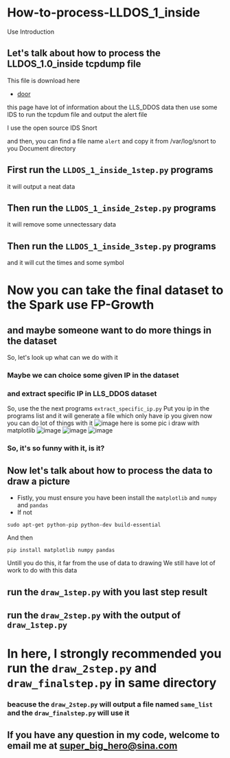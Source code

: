 # How-to-process-LLDOS_1_inside
Use Introduction

## Let's talk about how to process the LLDOS_1.0_inside tcpdump file

This file is download here 
* [door](http://www.ll.mit.edu/ideval/data/2000/LLS_DDOS_1.0.html)

this page have lot of information about the LLS_DDOS data
then use some IDS to run the tcpdum file and output the alert file

I use the open source IDS Snort

and then, you can find a file name `alert`
and copy it from /var/log/snort to you Document directory

## First run the `LLDOS_1_inside_1step.py` programs

it will output a neat data

## Then run the `LLDOS_1_inside_2step.py` programs

it will remove some unnectessary data

## Then run the `LLDOS_1_inside_3step.py` programs

and it will cut the times and some symbol

# Now you can take the final dataset to the Spark use FP-Growth

## and maybe someone want to do more things in the dataset
So, let's look up what can we do with it

### Maybe we can choice some given IP in the dataset
### and extract specific IP in LLS_DDOS dataset
So, use the the next programs
`extract_specific_ip.py`
Put you ip in the programs list and it will generate a file which only have ip you given
now you can do lot of things with it
![image](https://github.com/SuperSuperSuperSuper5/How-to-process-LLDOS_1_inside/blob/master/172hou20.png)
here is some pic i draw with matplotlib
![image](https://github.com/SuperSuperSuperSuper5/How-to-process-LLDOS_1_inside/blob/master/20277-2.png)
![image](https://github.com/SuperSuperSuperSuper5/How-to-process-LLDOS_1_inside/blob/master/all.png)
![image](https://github.com/SuperSuperSuperSuper5/How-to-process-LLDOS_1_inside/blob/master/all-2.png)

### So, it's so funny with it, is it?

## Now let's talk about how to process the data to draw a picture

* Fistly, you must ensure you have been install the `matplotlib` and `numpy` and `pandas`
* If not
```
sudo apt-get python-pip python-dev build-essential
```
And then
```
pip install matplotlib numpy pandas
```
Untill you do this, it far from the use of data to drawing
We still have lot of work to do with this data

## run the `draw_1step.py` with you last step result

## run the `draw_2step.py` with the output of `draw_1step.py`

# In here, I strongly recommended you run the `draw_2step.py` and `draw_finalstep.py` in same directory
### beacuse the `draw_2step.py` will output a file named `same_list` and the `draw_finalstep.py` will use it

## If you have any question in my code, welcome to email me at super_big_hero@sina.com
